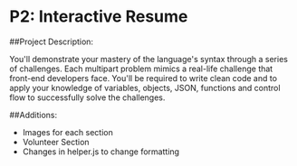 P2: Interactive Resume
========

##Project Description:

You'll demonstrate your mastery of the language's syntax through a series of challenges. Each multipart problem mimics a real-life challenge that front-end developers face. You'll be required to write clean code and to apply your knowledge of variables, objects, JSON, functions and control flow to successfully solve the challenges.

##Additions:

- Images for each section
- Volunteer Section
- Changes in helper.js to change formatting

